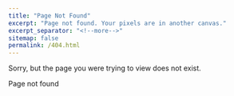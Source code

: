 ```yaml
---
title: "Page Not Found"
excerpt: "Page not found. Your pixels are in another canvas."
excerpt_separator: "<!--more-->"
sitemap: false
permalink: /404.html
---
```


Sorry, but the page you were trying to view does not exist.
<!--more-->
Page not found